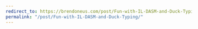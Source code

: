 ```yaml
---
redirect_to: https://brendoneus.com/post/Fun-with-IL-DASM-and-Duck-Typing/
permalink: "/post/Fun-with-IL-DASM-and-Duck-Typing/"
---
```

